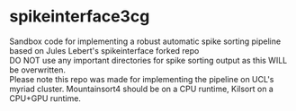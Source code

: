 # spikeinterface3cg
Sandbox code for implementing a robust automatic spike sorting pipeline based on Jules Lebert's spikeinterface forked repo
<br> DO NOT use any important directories for spike sorting output as this WILL be overwritten.
<br> Please note this repo was made for implementing the pipeline on UCL's myriad cluster. Mountainsort4 should be on a CPU runtime, Kilsort on a CPU+GPU runtime.